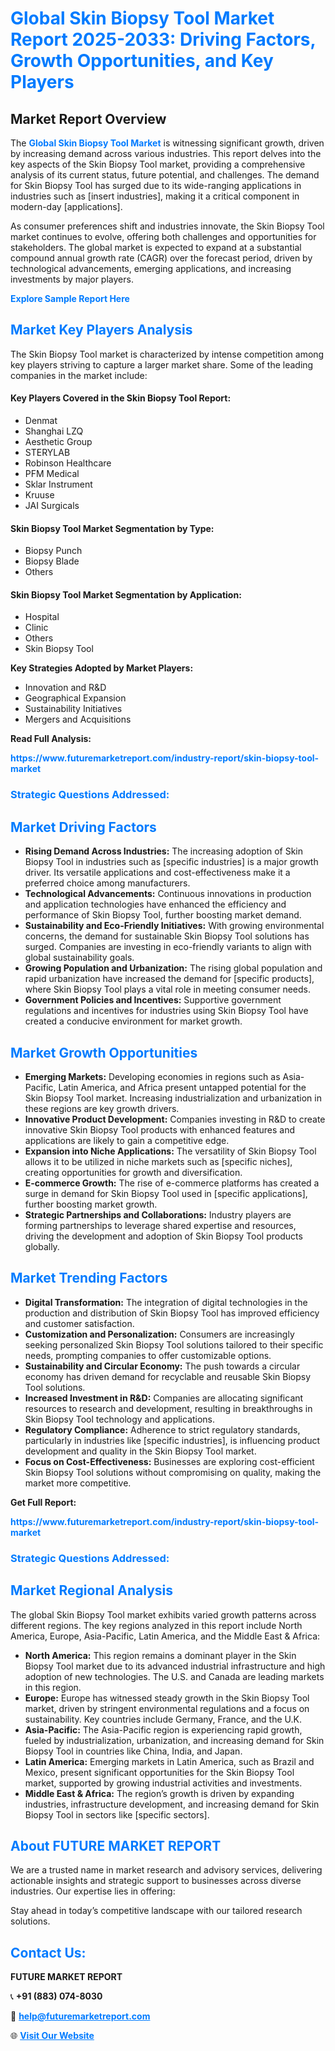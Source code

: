<h1 style="color: #007BFF;">Global Skin Biopsy Tool Market Report 2025-2033: Driving Factors, Growth Opportunities, and Key Players</h1>

<section id="overview">
<h2>Market Report Overview</h2>
<p>The <a href="https://www.futuremarketreport.com/industry-report/skin-biopsy-tool-market" style="color: #007BFF; text-decoration: none;"><strong>Global Skin Biopsy Tool Market</strong></a> is witnessing significant growth, driven by increasing demand across various industries. This report delves into the key aspects of the Skin Biopsy Tool market, providing a comprehensive analysis of its current status, future potential, and challenges. The demand for Skin Biopsy Tool has surged due to its wide-ranging applications in industries such as [insert industries], making it a critical component in modern-day [applications].</p>
<p>As consumer preferences shift and industries innovate, the Skin Biopsy Tool market continues to evolve, offering both challenges and opportunities for stakeholders. The global market is expected to expand at a substantial compound annual growth rate (CAGR) over the forecast period, driven by technological advancements, emerging applications, and increasing investments by major players.</p>
</section>

<section id="overview">
<p><a href="https://www.futuremarketreport.com/request-sample/reportId=123632" style="color: #007BFF; text-decoration: none;"><strong>Explore Sample Report Here</strong></a></p>
</section>

<section id="key-players">
<h2 style="color: #007BFF;">Market Key Players Analysis</h2>
<p>The Skin Biopsy Tool market is characterized by intense competition among key players striving to capture a larger market share. Some of the leading companies in the market include:</p>
<h4>Key Players Covered in the Skin Biopsy Tool Report:</h4>
<ul><li>Denmat</li><li>Shanghai LZQ</li><li>Aesthetic Group</li><li>STERYLAB</li><li>Robinson Healthcare</li><li>PFM Medical</li><li>Sklar Instrument</li><li>Kruuse</li><li>JAI Surgicals</li></ul>
<h4>Skin Biopsy Tool Market Segmentation by Type:</h4>
<ul><li>Biopsy Punch</li><li>Biopsy Blade</li><li>Others</li></ul>

<h4>Skin Biopsy Tool Market Segmentation by Application:</h4>
<ul><li>Hospital</li><li>Clinic</li><li>Others</li><li>Skin Biopsy Tool</li></ul>
<p><strong>Key Strategies Adopted by Market Players:</strong></p>
<ul>
<li>Innovation and R&D</li>
<li>Geographical Expansion</li>
<li>Sustainability Initiatives</li>
<li>Mergers and Acquisitions</li>
</ul>
</section>

<section>
<p><strong>Read Full Analysis: </strong></p><a href="https://www.futuremarketreport.com/industry-report/skin-biopsy-tool-market" style="color: #007BFF; text-decoration: none;"><strong>https://www.futuremarketreport.com/industry-report/skin-biopsy-tool-market</strong></a>
<h3 style="color: #007BFF;">Strategic Questions Addressed:</h3>
</section>

<section id="driving-factors">
<h2 style="color: #007BFF;">Market Driving Factors</h2>
<ul>
<li><strong>Rising Demand Across Industries:</strong> The increasing adoption of Skin Biopsy Tool in industries such as [specific industries] is a major growth driver. Its versatile applications and cost-effectiveness make it a preferred choice among manufacturers.</li>
<li><strong>Technological Advancements:</strong> Continuous innovations in production and application technologies have enhanced the efficiency and performance of Skin Biopsy Tool, further boosting market demand.</li>
<li><strong>Sustainability and Eco-Friendly Initiatives:</strong> With growing environmental concerns, the demand for sustainable Skin Biopsy Tool solutions has surged. Companies are investing in eco-friendly variants to align with global sustainability goals.</li>
<li><strong>Growing Population and Urbanization:</strong> The rising global population and rapid urbanization have increased the demand for [specific products], where Skin Biopsy Tool plays a vital role in meeting consumer needs.</li>
<li><strong>Government Policies and Incentives:</strong> Supportive government regulations and incentives for industries using Skin Biopsy Tool have created a conducive environment for market growth.</li>
</ul>
</section>

<section id="growth-opportunities">
<h2 style="color: #007BFF;">Market Growth Opportunities</h2>
<ul>
<li><strong>Emerging Markets:</strong> Developing economies in regions such as Asia-Pacific, Latin America, and Africa present untapped potential for the Skin Biopsy Tool market. Increasing industrialization and urbanization in these regions are key growth drivers.</li>
<li><strong>Innovative Product Development:</strong> Companies investing in R&D to create innovative Skin Biopsy Tool products with enhanced features and applications are likely to gain a competitive edge.</li>
<li><strong>Expansion into Niche Applications:</strong> The versatility of Skin Biopsy Tool allows it to be utilized in niche markets such as [specific niches], creating opportunities for growth and diversification.</li>
<li><strong>E-commerce Growth:</strong> The rise of e-commerce platforms has created a surge in demand for Skin Biopsy Tool used in [specific applications], further boosting market growth.</li>
<li><strong>Strategic Partnerships and Collaborations:</strong> Industry players are forming partnerships to leverage shared expertise and resources, driving the development and adoption of Skin Biopsy Tool products globally.</li>
</ul>
</section>

<section id="trending-factors">
<h2 style="color: #007BFF;">Market Trending Factors</h2>
<ul>
<li><strong>Digital Transformation:</strong> The integration of digital technologies in the production and distribution of Skin Biopsy Tool has improved efficiency and customer satisfaction.</li>
<li><strong>Customization and Personalization:</strong> Consumers are increasingly seeking personalized Skin Biopsy Tool solutions tailored to their specific needs, prompting companies to offer customizable options.</li>
<li><strong>Sustainability and Circular Economy:</strong> The push towards a circular economy has driven demand for recyclable and reusable Skin Biopsy Tool solutions.</li>
<li><strong>Increased Investment in R&D:</strong> Companies are allocating significant resources to research and development, resulting in breakthroughs in Skin Biopsy Tool technology and applications.</li>
<li><strong>Regulatory Compliance:</strong> Adherence to strict regulatory standards, particularly in industries like [specific industries], is influencing product development and quality in the Skin Biopsy Tool market.</li>
<li><strong>Focus on Cost-Effectiveness:</strong> Businesses are exploring cost-efficient Skin Biopsy Tool solutions without compromising on quality, making the market more competitive.</li>
</ul>
</section>

<section>
<p><strong>Get Full Report: </strong></p><a href="https://www.futuremarketreport.com/industry-report/skin-biopsy-tool-market" style="color: #007BFF; text-decoration: none;"><strong>https://www.futuremarketreport.com/industry-report/skin-biopsy-tool-market</strong></a>
<h3 style="color: #007BFF;">Strategic Questions Addressed:</h3>
</section>


<section id="regional-analysis">
<h2 style="color: #007BFF;">Market Regional Analysis</h2>
<p>The global Skin Biopsy Tool market exhibits varied growth patterns across different regions. The key regions analyzed in this report include North America, Europe, Asia-Pacific, Latin America, and the Middle East & Africa:</p>
<ul>
<li><strong>North America:</strong> This region remains a dominant player in the Skin Biopsy Tool market due to its advanced industrial infrastructure and high adoption of new technologies. The U.S. and Canada are leading markets in this region.</li>
<li><strong>Europe:</strong> Europe has witnessed steady growth in the Skin Biopsy Tool market, driven by stringent environmental regulations and a focus on sustainability. Key countries include Germany, France, and the U.K.</li>
<li><strong>Asia-Pacific:</strong> The Asia-Pacific region is experiencing rapid growth, fueled by industrialization, urbanization, and increasing demand for Skin Biopsy Tool in countries like China, India, and Japan.</li>
<li><strong>Latin America:</strong> Emerging markets in Latin America, such as Brazil and Mexico, present significant opportunities for the Skin Biopsy Tool market, supported by growing industrial activities and investments.</li>
<li><strong>Middle East & Africa:</strong> The region’s growth is driven by expanding industries, infrastructure development, and increasing demand for Skin Biopsy Tool in sectors like [specific sectors].</li>
</ul>
</section>

<footer>
<h2 style="color: #007BFF;">About FUTURE MARKET REPORT</h2>
<p>We are a trusted name in market research and advisory services, delivering actionable insights and strategic support to businesses across diverse industries. Our expertise lies in offering:</p>

<p>Stay ahead in today’s competitive landscape with our tailored research solutions.</p>

<h2 style="color: #007BFF;">Contact Us:</h2>
<p><strong>FUTURE MARKET REPORT</strong></p>
<p>📞 <strong>+91 (883) 074-8030</strong></p>
<p>📧 <strong><a href="mailto:help@futuremarketreport.com" style="color: #007BFF;">help@futuremarketreport.com</a></strong></p>
<p>🌐 <strong><a href="https://www.futuremarketreport.com/" style="color: #007BFF;">Visit Our Website</a></strong></p>
</footer>